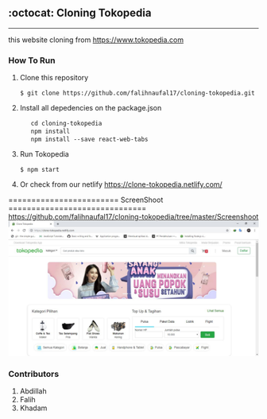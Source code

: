 ## :octocat: Cloning Tokopedia
---
this website cloning from https://www.tokopedia.com

### How To Run

1. Clone this repository
   ```
   $ git clone https://github.com/falihnaufal17/cloning-tokopedia.git
   ```
2. Install all depedencies on the package.json
   ```
      cd cloning-tokopedia 
      npm install
      npm install --save react-web-tabs

   ```
3. Run Tokopedia
   ```
   $ npm start
   ```
4. Or check from our netlify https://clone-tokopedia.netlify.com/

======================== ScreenShoot ==============================
https://github.com/falihnaufal17/cloning-tokopedia/tree/master/Screenshoot
![alt text](Screenshoot/Home.jpg "Ini Home")

### Contributors

1. Abdillah
2. Falih
3. Khadam
